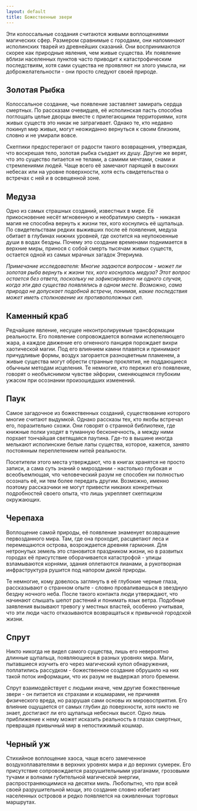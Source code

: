 ```yaml
---
layout: default
title: Божественные звери
---
```


Эти колоссальные создания считаются живыми воплощениями магических сфер. Размером сравнимые с городами, они напоминают
исполинских тварей из древнейших сказаний. Они воспринимаются скорее как природные явления, чем живые существа. Их
появление вблизи населенных пунктов часто приводит к катастрофическим последствиям, хотя сами существа не проявляют ни
злого умысла, ни доброжелательности - они просто следуют своей природе.

## Золотая Рыбка

Колоссальное создание, чье появление заставляет замирать сердца смертных. По рассказам очевидцев, её исполинская пасть
способна поглощать целые дворцы вместе с прилегающими территориями, хотя живых существ это никак не затрагивает. Однако
те, кто недавно покинул мир живых, могут неожиданно вернуться к своим близким, словно и не умирали вовсе.

Скептики предостерегают от радости такого возвращения, утверждая, что воскрешая тело, золотая рыбка съедает их душу.
Другие же верят, что это существо питается не телами, а самими мечтами, снами и
стремлениями людей. Чаще всего её замечают парящей в высоких небесах или на уровне поверхности, хотя есть свидетельства
о встречах с ней и в освещенной зоне.


## Медуза

Одно из самых страшных созданий, известных в мире. Её прикосновение несёт мгновенную и необратимую смерть - никакая
магия не способна вернуть к жизни тех, кого коснулись её щупальца. По свидетельствам редких выживших после её появления,
медуза обитает в глубинах нижних уровней, где охотится на неупокоенные души в водах бездны. Почему это создание
временами поднимается в верхние миры, принося с собой смерть тысячам живых существ, остается одной из самых мрачных
загадок Этериума.

_Примечание исследователя: Многие задаются вопросом - может ли золотая рыба вернуть к жизни тех, кого коснулась медуза?
Этот вопрос остается без ответа, поскольку не зафиксировано ни одного случая, когда эти два существа
появлялись в одном месте. Возможно, сама природа не допускает подобной встречи, понимая, какие последствия может иметь
столкновение их противоположных сил._


## Каменный краб

Редчайшее явление, несущее неконтролируемые трансформации реальности. Его появление сопровождается волнами испепеляющего
жара, а каждое движение его огненного панциря порождает вихри хаотической магии. Под его влиянием камни плавятся и
принимают причудливые формы, воздух загорается разноцветным пламенем, а живые существа могут обрести странные проклятия,
не поддающиеся обычным методам исцеления. Те немногие, кто пережил его появление, говорят о необъяснимом чувстве
эйфории, сменяющемся глубоким ужасом при осознании произошедших изменений.


## Паук

Самое загадочное из божественных созданий, существование которого многие считают выдумкой. Однако рассказы тех, кто
якобы встречал его, поразительно схожи. Они говорят о странной библиотеке, где книжные полки уходят в туманную
бесконечность, а между ними порхает тончайшая светящаяся паутина. Где-то в вышине иногда мелькают исполинские белые лапы
существа, которое, кажется, занято постоянным переплетением нитей реальности.

Посетители этого места утверждают, что в книгах хранятся не просто записи, а сама суть знаний о мироздании - настолько
глубокая и всеобъемлющая, что человеческий разум не способен ни полностью осознать её, ни тем более передать другим.
Возможно, именно поэтому рассказчики не могут привести никаких конкретных подробностей своего опыта, что лишь укрепляет
скептицизм окружающих.


## Черепаха

Воплощение самой природы, её появление знаменует возвращение первозданного мира. Там, где она проходит, расцветают леса
и перемещаются острова, возрождается древняя гармония. Для нетронутых земель это становится праздником жизни, но в
развитых городах её присутствие оборачивается катастрофой - улицы взламываются корнями, здания оплетаются лианами, а
рукотворная инфраструктура рушится под напором дикой природы.

Те немногие, кому довелось заглянуть в её глубокие черные глаза, рассказывают о странном опыте - словно проваливаешься в
звездную бездну ночного неба. После такого контакта люди утверждают, что начинают слышать шепот растений и понимать язык
ветра. Подобные заявления вызывают тревогу у местных властей, особенно учитывая, что эти люди часто отказываются
возвращаться к привычной городской жизни.


## Спрут

Никто никогда не видел самого существа, лишь его невероятно длинные щупальца, появляющиеся в разных уровнях мира. Маги,
пытавшиеся изучить его через магический купол обнаружения, поплатились рассудком - божественное создание обрушило на них
такой поток информации, что их разум не выдержал этого бремени.

Спрут взаимодействует с людьми иначе, чем другие божественные звери - он питается их страхами и кошмарами, не причиняя
физического вреда, но разрушая сами основы их мировосприятия. Его влияние ощущается от самых глубин до поверхности, хотя
никто не знает, достигают ли его щупальца небесных высот. Одно лишь приближение к нему может исказить реальность в
глазах смертных, превращая привычный мир в непостижимый кошмар.


## Черный уж

Стихийное воплощение хаоса, чаще всего замеченное воздухоплавателями в верхних уровнях мира и до верхних сумерек. Его
присутствие сопровождается разрушительными ураганами, грозовыми тучами и волнами губительной магической энергии,
распространяющимися на десятки миль. Любопытно, что при всей своей разрушительной мощи, это создание словно избегает
населенных островов и редко появляется на оживленных торговых маршрутах.